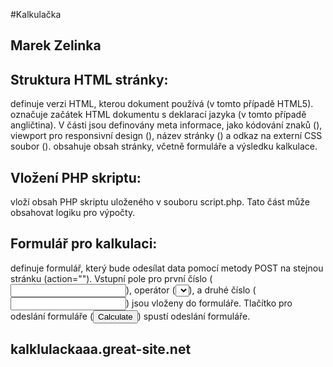 #Kalkulačka

## Marek Zelinka


## Struktura HTML stránky:

<!DOCTYPE html> definuje verzi HTML, kterou dokument používá (v tomto případě HTML5).
<html lang="en"> označuje začátek HTML dokumentu s deklarací jazyka (v tomto případě angličtina).
V <head> části jsou definovány meta informace, jako kódování znaků (<meta charset="UTF-8">), viewport pro responsivní design (<meta name="viewport" content="width=device-width, initial-scale=1.0">), název stránky (<title>kalkulator </title>) a odkaz na externí CSS soubor (<link rel="stylesheet" href="styles.css">).
<body> obsahuje obsah stránky, včetně formuláře a výsledku kalkulace.

## Vložení PHP skriptu:

<?php include("script.php");?> vloží obsah PHP skriptu uloženého v souboru script.php. Tato část může obsahovat logiku pro výpočty.

## Formulář pro kalkulaci:

<form method="post" action=""> definuje formulář, který bude odesílat data pomocí metody POST na stejnou stránku (action="").
Vstupní pole pro první číslo (<input type="number" name="num1" required>), operátor (<select name="operator" required>...</select>), a druhé číslo (<input type="number" name="num2" required>) jsou vloženy do formuláře.
Tlačítko pro odeslání formuláře (<input type="submit" name="calculate" value="Calculate">) spustí odeslání formuláře.


## kalklulackaaa.great-site.net

